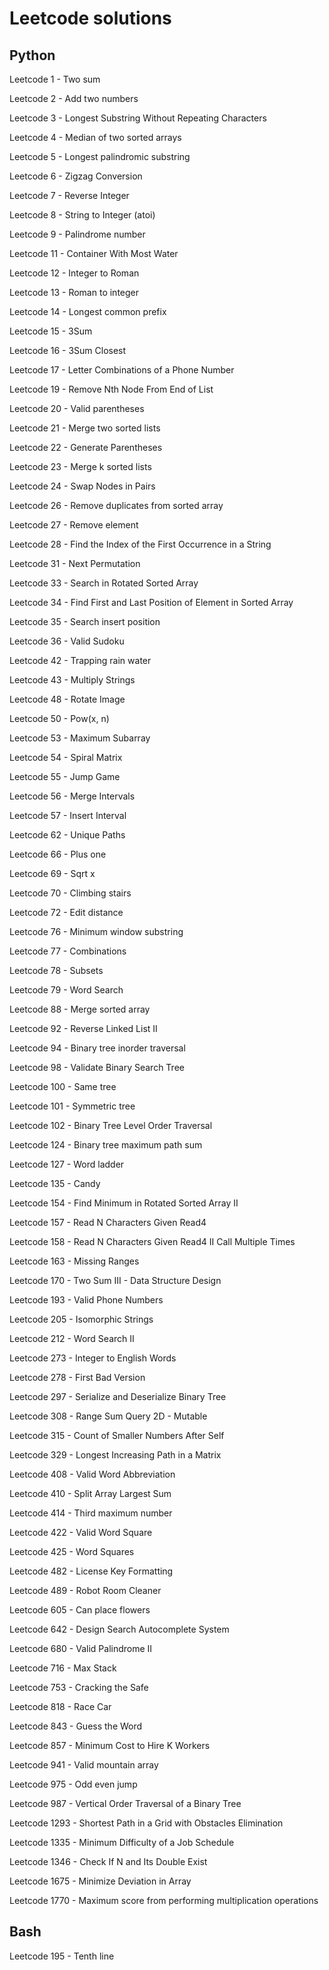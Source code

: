 # Leetcode solutions

## Python

Leetcode 1 - Two sum

Leetcode 2 - Add two numbers

Leetcode 3 - Longest Substring Without Repeating Characters

Leetcode 4 - Median of two sorted arrays

Leetcode 5 - Longest palindromic substring

Leetcode 6 - Zigzag Conversion

Leetcode 7 - Reverse Integer

Leetcode 8 - String to Integer (atoi)

Leetcode 9 - Palindrome number

Leetcode 11 - Container With Most Water

Leetcode 12 - Integer to Roman

Leetcode 13 - Roman to integer

Leetcode 14 - Longest common prefix

Leetcode 15 - 3Sum

Leetcode 16 - 3Sum Closest

Leetcode 17 - Letter Combinations of a Phone Number

Leetcode 19 - Remove Nth Node From End of List

Leetcode 20 - Valid parentheses

Leetcode 21 - Merge two sorted lists

Leetcode 22 - Generate Parentheses

Leetcode 23 - Merge k sorted lists

Leetcode 24 - Swap Nodes in Pairs

Leetcode 26 - Remove duplicates from sorted array

Leetcode 27 - Remove element

Leetcode 28 - Find the Index of the First Occurrence in a String

Leetcode 31 - Next Permutation

Leetcode 33 - Search in Rotated Sorted Array

Leetcode 34 - Find First and Last Position of Element in Sorted Array

Leetcode 35 - Search insert position

Leetcode 36 - Valid Sudoku

Leetcode 42 - Trapping rain water

Leetcode 43 - Multiply Strings

Leetcode 48 - Rotate Image

Leetcode 50 - Pow(x, n)

Leetcode 53 - Maximum Subarray

Leetcode 54 - Spiral Matrix

Leetcode 55 - Jump Game

Leetcode 56 - Merge Intervals

Leetcode 57 - Insert Interval

Leetcode 62 - Unique Paths

Leetcode 66 - Plus one

Leetcode 69 - Sqrt x

Leetcode 70 - Climbing stairs

Leetcode 72 - Edit distance

Leetcode 76 - Minimum window substring

Leetcode 77 - Combinations

Leetcode 78 - Subsets

Leetcode 79 - Word Search

Leetcode 88 - Merge sorted array

Leetcode 92 - Reverse Linked List II

Leetcode 94 - Binary tree inorder traversal

Leetcode 98 - Validate Binary Search Tree

Leetcode 100 - Same tree

Leetcode 101 - Symmetric tree

Leetcode 102 - Binary Tree Level Order Traversal

Leetcode 124 - Binary tree maximum path sum

Leetcode 127 - Word ladder

Leetcode 135 - Candy

Leetcode 154 - Find Minimum in Rotated Sorted Array II

Leetcode 157 - Read N Characters Given Read4

Leetcode 158 - Read N Characters Given Read4 II Call Multiple Times

Leetcode 163 - Missing Ranges

Leetcode 170 - Two Sum III - Data Structure Design

Leetcode 193 - Valid Phone Numbers

Leetcode 205 - Isomorphic Strings

Leetcode 212 - Word Search II

Leetcode 273 - Integer to English Words

Leetcode 278 - First Bad Version

Leetcode 297 - Serialize and Deserialize Binary Tree

Leetcode 308 - Range Sum Query 2D - Mutable

Leetcode 315 - Count of Smaller Numbers After Self

Leetcode 329 - Longest Increasing Path in a Matrix

Leetcode 408 - Valid Word Abbreviation

Leetcode 410 - Split Array Largest Sum

Leetcode 414 - Third maximum number

Leetcode 422 - Valid Word Square

Leetcode 425 - Word Squares

Leetcode 482 - License Key Formatting

Leetcode 489 - Robot Room Cleaner

Leetcode 605 - Can place flowers

Leetcode 642 - Design Search Autocomplete System

Leetcode 680 - Valid Palindrome II

Leetcode 716 - Max Stack

Leetcode 753 - Cracking the Safe

Leetcode 818 - Race Car

Leetcode 843 - Guess the Word

Leetcode 857 - Minimum Cost to Hire K Workers

Leetcode 941 - Valid mountain array

Leetcode 975 - Odd even jump

Leetcode 987 - Vertical Order Traversal of a Binary Tree

Leetcode 1293 - Shortest Path in a Grid with Obstacles Elimination

Leetcode 1335 - Minimum Difficulty of a Job Schedule

Leetcode 1346 - Check If N and Its Double Exist

Leetcode 1675 - Minimize Deviation in Array

Leetcode 1770 - Maximum score from performing multiplication operations

## Bash

Leetcode 195 - Tenth line
